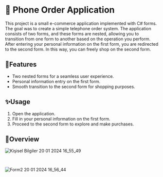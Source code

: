 # 📌 Phone Order Application

This project is a small e-commerce application implemented with C# forms. The goal was to create a simple telephone order system. The application consists of two forms, and these forms are nested, allowing you to transition from one form to another based on the operation you perform. After entering your personal information on the first form, you are redirected to the second form. In this way, you can freely shop on the second form.

## 🚀Features

- Two nested forms for a seamless user experience.
- Personal information entry on the first form.
- Smooth transition to the second form for shopping purposes.

## ✨Usage

1. Open the application.
2. Fill in your personal information on the first form.
3. Proceed to the second form to explore and make purchases.

## 👀Overview   
![Kişisel Bilgiler 20 01 2024 16_55_49](https://github.com/Fatmaaktar/phone-order/assets/106100226/6f2c8f47-32ab-4411-b4ca-705458ffeba7)  

<br>

![Form2 20 01 2024 16_56_44](https://github.com/Fatmaaktar/phone-order/assets/106100226/f7963f6d-4e68-4550-9892-7932d261c527)  

